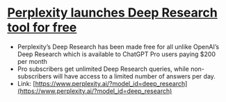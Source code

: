 # [Perplexity launches Deep Research tool for free](https://www.perplexity.ai/hub/blog/introducing-perplexity-deep-research)
- Perplexity’s Deep Research has been made free for all unlike OpenAI’s Deep Research which is available to ChatGPT Pro users paying $200 per month
- Pro subscribers get unlimited Deep Research queries, while non-subscribers will have access to a limited number of answers per day.
- Link: [https://www.perplexity.ai/?model_id=deep_research](https://www.perplexity.ai/?model_id=deep_research)
